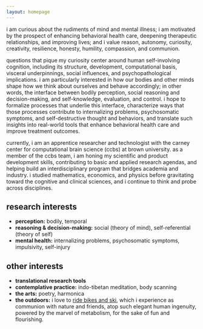 ```yaml
---
layout: homepage
---
```


i am curious about the rudiments of mind and mental illness; i am motivated by the prospect of enhancing behavioral health care, deepening therapeutic relationships, and improving lives; and i value reason, autonomy, curiosity, creativity, resilience, honesty, humility, compassion, and communion.

questions that pique my curiosity center around human self-involving cognition, including its structure, development, computational basis, visceral underpinnings, social influences, and psychopathological implications. i am particularly interested in how our bodies and other minds shape how we think about ourselves and behave accordingly; in other words, the interface between bodily perception, social reasoning and decision-making, and self-knowledge, evaluation, and control. i hope to formalize processes that underlie this interface, characterize ways that those processes contribute to internalizing problems, psychosomatic symptoms, and self-destructive thought and behaviors, and translate such insights into real-world tools that enhance behavioral health care and improve treatment outcomes.

currently, i am an apprentice researcher and technologist with the carney center for computational brain science (ccbs) at brown university. as a member of the ccbs team, i am honing my scientific and product development skills, contributing to basic and applied research agendas, and helping build an interdisciplinary program that bridges academia and industry. i studied mathematics, economics, and physics before gravitating toward the cognitive and clinical sciences, and i continue to think and probe across disciplines.

## research interests

- **perception:** bodily, temporal
- **reasoning & decision-making:** social (theory of mind), self-referential (theory of self)
- **mental health:** internalizing problems, psychosomatic symptoms, impulsivity, self-injury

## other interests

- **translational research tools**
- **contemplative practice:** indo-tibetan meditation, body scanning
- **the arts:** poetry, harmonica
- **the outdoors:** i love to <a href="https://www.instagram.com/benwandrew/" target="_blank">ride bikes and ski</a>, which i experience as communion with nature and friends, atop such elegant human ingenuity, powered by the marvel of metabolism, for the sake of fun and flourishing.
